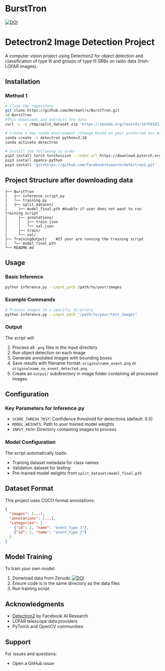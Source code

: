 # BurstTron


[![DOI](https://zenodo.org/badge/DOI/10.5281/zenodo.16759183.svg)](https://doi.org/10.5281/zenodo.16759183)



# Detectron2 Image Detection Project

A computer vision project using Detectron2 for object detection and classification of type III and groups of type III SRBs on radio data (Irish-LOFAR images).



## Installation

### Method 1

```bash
# Clone the repository
git clone https://github.com/Hermanlrx/BurstTron.git
cd BurstTron
#This downloads and extracts the data 
curl -L -o /tmp/split_dataset.zip "https://zenodo.org/records/16759183/files/split_dataset.zip?download=1" || { echo "Dataset download failed"; exit 1; }     && unzip /tmp/split_dataset.zip -d BurstTron/     && rm /tmp/split_dataset.zip
```

```bash
# Create a new conda environment (Change based on your preferred env manager)
conda create -n detectron python=3.10
conda activate detectron

# Install the following in order
pip3 install torch torchvision --index-url https://download.pytorch.org/whl/cu126
pip3 install opencv-python
pip3 install 'git+https://github.com/facebookresearch/detectron2.git'
```

## Project Structure after downloading data

```
├── BurstTron
|   ├── inference_script.py
|   └── training.py
|   ├── split_dataset/
|     ├── model_final.pth #Usable if user does not want to run training script
│     ├── annotations/
│     │   ├── train.json
│     │   └── val.json
│     ├── train/
│     └── val/
├── TrainingOutput/    #If your are running the training script
│   └── model_final.pth
└── README.md
```

## Usage

### Basic Inference

```bash
python inference.py --input_path /path/to/your/images
```

### Example Commands

```bash
# Process images in a specific directory
python inference.py --input_path "/path/to/your/test_images"

```

### Output

The script will:
1. Process all `.png` files in the input directory
2. Run object detection on each image
3. Generate annotated images with bounding boxes
4. Save results with filename format: `originalname_event.png` or `originalname_no_event_detected.png`
5. Create an `output/` subdirectory in image folder containing all processed images

## Configuration

### Key Parameters for Inference.py

- `SCORE_THRESH_TEST`: Confidence threshold for detections (default: 0.5)
- `MODEL.WEIGHTS`: Path to your trained model weights
- `INPUT_PATH`: Directory containing images to process

### Model Configuration

The script automatically loads:
- Training dataset metadata for class names
- Validation dataset for testing
- Pre-trained model weights from `split_dataset/model_final.pth`

## Dataset Format

This project uses COCO format annotations:

```json
{
  "images": [...],
  "annotations": [...],
  "categories": [
    {"id": 1, "name": "event_type_1"},
    {"id": 2, "name": "event_type_2"}
  ]
}
```




## Model Training

To train your own model:

1. Donwload data from Zenodo [![DOI](https://zenodo.org/badge/DOI/10.5281/zenodo.16314688.svg)](https://doi.org/10.5281/zenodo.16314688)
2. Ensure code is in the same directory as the data files
3. Run training script




## Acknowledgments

- [Detectron2](https://github.com/facebookresearch/detectron2) by Facebook AI Research
- LOFAR telescope data providers
- PyTorch and OpenCV communities


## Support
For issues and questions:
- Open a GitHub issue
